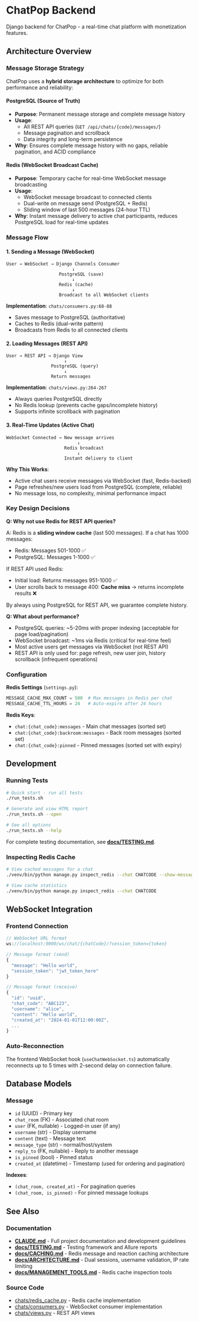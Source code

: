 # ChatPop Backend

Django backend for ChatPop - a real-time chat platform with monetization features.

## Architecture Overview

### Message Storage Strategy

ChatPop uses a **hybrid storage architecture** to optimize for both performance and reliability:

#### PostgreSQL (Source of Truth)
- **Purpose**: Permanent message storage and complete message history
- **Usage**:
  - All REST API queries (`GET /api/chats/{code}/messages/`)
  - Message pagination and scrollback
  - Data integrity and long-term persistence
- **Why**: Ensures complete message history with no gaps, reliable pagination, and ACID compliance

#### Redis (WebSocket Broadcast Cache)
- **Purpose**: Temporary cache for real-time WebSocket message broadcasting
- **Usage**:
  - WebSocket message broadcast to connected clients
  - Dual-write on message send (PostgreSQL + Redis)
  - Sliding window of last 500 messages (24-hour TTL)
- **Why**: Instant message delivery to active chat participants, reduces PostgreSQL load for real-time updates

### Message Flow

#### 1. Sending a Message (WebSocket)
```
User → WebSocket → Django Channels Consumer
                         ↓
                    PostgreSQL (save)
                         ↓
                    Redis (cache)
                         ↓
                    Broadcast to all WebSocket clients
```

**Implementation**: `chats/consumers.py:68-88`
- Saves message to PostgreSQL (authoritative)
- Caches to Redis (dual-write pattern)
- Broadcasts from Redis to all connected clients

#### 2. Loading Messages (REST API)
```
User → REST API → Django View
                      ↓
                 PostgreSQL (query)
                      ↓
                 Return messages
```

**Implementation**: `chats/views.py:264-267`
- Always queries PostgreSQL directly
- No Redis lookup (prevents cache gaps/incomplete history)
- Supports infinite scrollback with pagination

#### 3. Real-Time Updates (Active Chat)
```
WebSocket Connected → New message arrives
                           ↓
                      Redis broadcast
                           ↓
                      Instant delivery to client
```

**Why This Works**:
- Active chat users receive messages via WebSocket (fast, Redis-backed)
- Page refreshes/new users load from PostgreSQL (complete, reliable)
- No message loss, no complexity, minimal performance impact

### Key Design Decisions

**Q: Why not use Redis for REST API queries?**

A: Redis is a **sliding window cache** (last 500 messages). If a chat has 1000 messages:
- Redis: Messages 501-1000 ✅
- PostgreSQL: Messages 1-1000 ✅

If REST API used Redis:
- Initial load: Returns messages 951-1000 ✅
- User scrolls back to message 400: **Cache miss** → returns incomplete results ❌

By always using PostgreSQL for REST API, we guarantee complete history.

**Q: What about performance?**

- PostgreSQL queries: ~5-20ms with proper indexing (acceptable for page load/pagination)
- WebSocket broadcast: ~1ms via Redis (critical for real-time feel)
- Most active users get messages via WebSocket (not REST API)
- REST API is only used for: page refresh, new user join, history scrollback (infrequent operations)

### Configuration

**Redis Settings** (`settings.py`):
```python
MESSAGE_CACHE_MAX_COUNT = 500  # Max messages in Redis per chat
MESSAGE_CACHE_TTL_HOURS = 24   # Auto-expire after 24 hours
```

**Redis Keys**:
- `chat:{chat_code}:messages` - Main chat messages (sorted set)
- `chat:{chat_code}:backroom:messages` - Back room messages (sorted set)
- `chat:{chat_code}:pinned` - Pinned messages (sorted set with expiry)

## Development

### Running Tests

```bash
# Quick start - run all tests
./run_tests.sh

# Generate and view HTML report
./run_tests.sh --open

# See all options
./run_tests.sh --help
```

For complete testing documentation, see **[docs/TESTING.md](../docs/TESTING.md)**.

### Inspecting Redis Cache
```bash
# View cached messages for a chat
./venv/bin/python manage.py inspect_redis --chat CHATCODE --show-messages

# View cache statistics
./venv/bin/python manage.py inspect_redis --chat CHATCODE
```

## WebSocket Integration

### Frontend Connection
```typescript
// WebSocket URL format
ws://localhost:9000/ws/chat/{chatCode}/?session_token={token}

// Message format (send)
{
  "message": "Hello world",
  "session_token": "jwt_token_here"
}

// Message format (receive)
{
  "id": "uuid",
  "chat_code": "ABC123",
  "username": "alice",
  "content": "Hello world",
  "created_at": "2024-01-01T12:00:00Z",
  ...
}
```

### Auto-Reconnection
The frontend WebSocket hook (`useChatWebSocket.ts`) automatically reconnects up to 5 times with 2-second delay on connection failure.

## Database Models

### Message
- `id` (UUID) - Primary key
- `chat_room` (FK) - Associated chat room
- `user` (FK, nullable) - Logged-in user (if any)
- `username` (str) - Display username
- `content` (text) - Message text
- `message_type` (str) - normal/host/system
- `reply_to` (FK, nullable) - Reply to another message
- `is_pinned` (bool) - Pinned status
- `created_at` (datetime) - Timestamp (used for ordering and pagination)

**Indexes**:
- `(chat_room, created_at)` - For pagination queries
- `(chat_room, is_pinned)` - For pinned message lookups

## See Also

### Documentation
- **[CLAUDE.md](../CLAUDE.md)** - Full project documentation and development guidelines
- **[docs/TESTING.md](../docs/TESTING.md)** - Testing framework and Allure reports
- **[docs/CACHING.md](../docs/CACHING.md)** - Redis message and reaction caching architecture
- **[docs/ARCHITECTURE.md](../docs/ARCHITECTURE.md)** - Dual sessions, username validation, IP rate limiting
- **[docs/MANAGEMENT_TOOLS.md](../docs/MANAGEMENT_TOOLS.md)** - Redis cache inspection tools

### Source Code
- [chats/redis_cache.py](chats/redis_cache.py) - Redis cache implementation
- [chats/consumers.py](chats/consumers.py) - WebSocket consumer implementation
- [chats/views.py](chats/views.py) - REST API views
